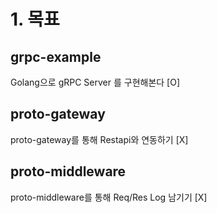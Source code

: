 # 1. 목표

## grpc-example
Golang으로 gRPC Server 를 구현해본다 [O]

## proto-gateway
proto-gateway를 통해 Restapi와 연동하기 [X]

## proto-middleware
proto-middleware를 통해 Req/Res Log 남기기 [X]
